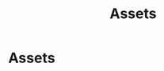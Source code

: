 ﻿---
uid: assets
topic: assets
locale: en
title: Assets
dnneditions: DNN Platform, Evoq Content,Evoq Engage
dnnversion: 09.02.00
parent-topic: administrators
related-topics:
---

# Assets

